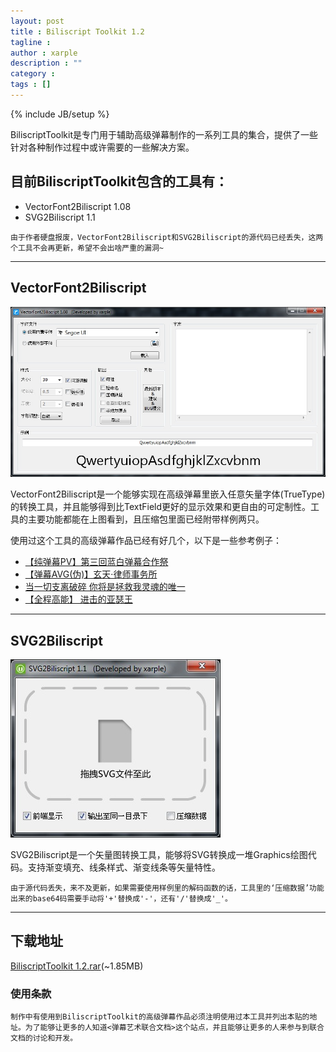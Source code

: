 ```yaml
---
layout: post
title : Biliscript Toolkit 1.2
tagline : 
author : xarple
description : ""
category : 
tags : []
---
```

{% include JB/setup %}

BiliscriptToolkit是专门用于辅助高级弹幕制作的一系列工具的集合，提供了一些针对各种制作过程中或许需要的一些解决方案。

<!-- break -->

目前BiliscriptToolkit包含的工具有：
--------
* VectorFont2Biliscript 1.08
* SVG2Biliscript 1.1

```
由于作者硬盘报废，VectorFont2Biliscript和SVG2Biliscript的源代码已经丢失，这两个工具不会再更新，希望不会出啥严重的漏洞~
```
____________________________________________________
VectorFont2Biliscript
--------
![](/res/biliscript-toolkit/shot1.jpg)

VectorFont2Biliscript是一个能够实现在高级弹幕里嵌入任意矢量字体(TrueType)的转换工具，并且能够得到比TextField更好的显示效果和更自由的可定制性。工具的主要功能都能在上图看到，且压缩包里面已经附带样例两只。

使用过这个工具的高级弹幕作品已经有好几个，以下是一些参考例子：
- [【纯弹幕PV】第三回蓝白弹幕合作祭](http://www.bilibili.tv/video/av734560/)
- [【弹幕AVG(伪)】玄天·律师事务所](http://www.bilibili.tv/video/av612580/)
- [当一切支离破碎 你将是拯救我灵魂的唯一](http://www.bilibili.tv/video/av605073/)
- [【全程高能】 进击的亚瑟王](http://www.bilibili.tv/video/av583881/)

____________________________________________________
SVG2Biliscript
--------
![](/res/biliscript-toolkit/shot2.jpg)

SVG2Biliscript是一个矢量图转换工具，能够将SVG转换成一堆Graphics绘图代码。支持渐变填充、线条样式、渐变线条等矢量特性。

```
由于源代码丢失，来不及更新，如果需要使用样例里的解码函数的话，工具里的‘压缩数据’功能出来的base64码需要手动将'+'替换成'-'，还有'/'替换成'_'。
```

____________________________________________________
下载地址
--------

[BiliscriptToolkit 1.2.rar](/res/biliscript-toolkit/BiliscriptToolkit1.2.rar)(~1.85MB)

### 使用条款
```
制作中有使用到BiliscriptToolkit的高级弹幕作品必须注明使用过本工具并列出本贴的地址。为了能够让更多的人知道<弹幕艺术联合文档>这个站点，并且能够让更多的人来参与到联合文档的讨论和开发。
```
